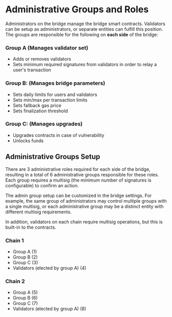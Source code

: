 # Administrative Groups and Roles

Administrators on the bridge manage the bridge smart contracts. Validators can be setup as administrators, or separate entities can fulfill this position. The groups are responsible for the following on **each side** of the bridge:

### **Group A (Manages validator set)**

* Adds or removes validators
* Sets minimum required signatures from validators in order to relay a user's transaction

### **Group B: (Manages bridge parameters)**

* Sets daily limits for users and validators
* Sets min/max per transaction limits
* Sets fallback gas price
* Sets finalization threshold

### **Group C: (Manages upgrades)**

* Upgrades contracts in case of vulnerability
* Unlocks funds

## Administrative Groups Setup

There are 3 administrative roles required for each side of the bridge, resulting in a total of 6 administrative groups responsible for these roles. Each group requires a multisig (the minimum number of signatures is configurable) to confirm an action.

The admin group setup can be customized in the bridge settings. For example, the same group of administrators may control multiple groups with a single multisig, or each administrative group may be a distinct entity with different multisig requirements.

In addition, validators on each chain require multisig operations, but this is built-in to the contracts.

### **Chain 1**

* Group A (1)
* Group B (2)
* Group C (3)
* Validators (elected by group A) (4)

### **Chain 2**

* Group A (5)
* Group B (6)
* Group C (7)
* Validators (elected by group A) (8)
